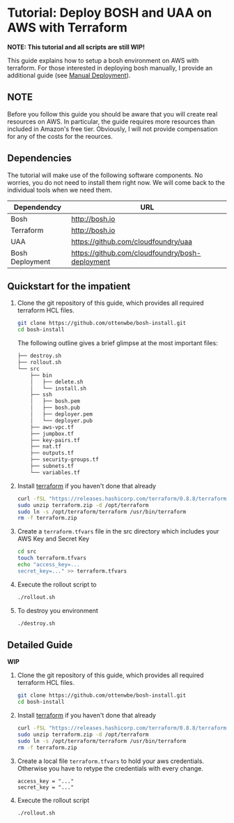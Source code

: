 # Tutorial: Deploy BOSH and UAA on AWS with Terraform #

__NOTE: This tutorial and all scripts are still WIP!__

This guide explains how to setup a bosh environment on AWS with terraform.
For those interested in deploying bosh manually, I provide an additional guide (see [Manual Deployment](MANUAL.md)).

## NOTE ##

Before you follow this guide you should be aware that you will create real resources on AWS. 
In particular, the guide requires more resources than included in Amazon's free tier. 
Obviously, I will not provide compensation for any of the costs for the reources.  

## Dependencies ##
The tutorial will make use of the following software components. 
No worries, you do not need to install them right now.
We will come back to the individual tools when we need them.

| Dependendcy  | URL |
|---|---|
| Bosh  | http://bosh.io  |
| Terraform  |  http://bosh.io  |
| UAA  |  https://github.com/cloudfoundry/uaa |   
| Bosh Deployment  | https://github.com/cloudfoundry/bosh-deployment  |


## Quickstart for the impatient ##

1. Clone the git repository of this guide, which provides all required terraform HCL files.
    
    ```bash
    git clone https://github.com/ottenwbe/bosh-install.git
    cd bosh-install
    ```
    
    The following outline gives a brief glimpse at the most important files:
    
    ```bash    
    ├── destroy.sh
    ├── rollout.sh
    └── src
        ├── bin
        │   ├── delete.sh
        │   └── install.sh
        ├── ssh
        │   ├── bosh.pem
        │   ├── bosh.pub
        │   ├── deployer.pem
        │   └── deployer.pub        
        ├── aws-vpc.tf        
        ├── jumpbox.tf
        ├── key-pairs.tf
        ├── nat.tf
        ├── outputs.tf
        ├── security-groups.tf
        ├── subnets.tf
        └── variables.tf       
    ```
    
1. Install [terraform](https://www.terraform.io/intro/getting-started/install.html) if you haven't done that already

    ```bash
    curl -fSL "https://releases.hashicorp.com/terraform/0.8.8/terraform_0.8.8_linux_amd64.zip" -o terraform.zip
    sudo unzip terraform.zip -d /opt/terraform
    sudo ln -s /opt/terraform/terraform /usr/bin/terraform
    rm -f terraform.zip
    ```

1. Create a ```terraform.tfvars``` file in the src directory which includes your AWS Key and Secret Key 
   
    ```bash
    cd src
    touch terraform.tfvars
    echo "access_key=...
    secret_key=..." >> terraform.tfvars
    ```
    
 1. Execute the rollout script to 

    ```bash
    ./rollout.sh
    ```

 2. To destroy you environment 

    ```bash
    ./destroy.sh
    ```
    
## Detailed Guide ##

__WIP__

1. Clone the git repository of this guide, which provides all required terraform HCL files.
    
    ```bash
    git clone https://github.com/ottenwbe/bosh-install.git
    cd bosh-install
    ```
    
1. Install [terraform](https://www.terraform.io/intro/getting-started/install.html) if you haven't done that already

    ```bash
    curl -fSL "https://releases.hashicorp.com/terraform/0.8.8/terraform_0.8.8_linux_amd64.zip" -o terraform.zip
    sudo unzip terraform.zip -d /opt/terraform
    sudo ln -s /opt/terraform/terraform /usr/bin/terraform
    rm -f terraform.zip
    ```

1. Create a local file ```terraform.tfvars``` to hold your aws credentials. Otherwise you have to retype the credentials with every change.
    ```
    access_key = "..."
    secret_key = "..."
    ```
1. Execute the rollout script 
    ```
    ./rollout.sh
    ```